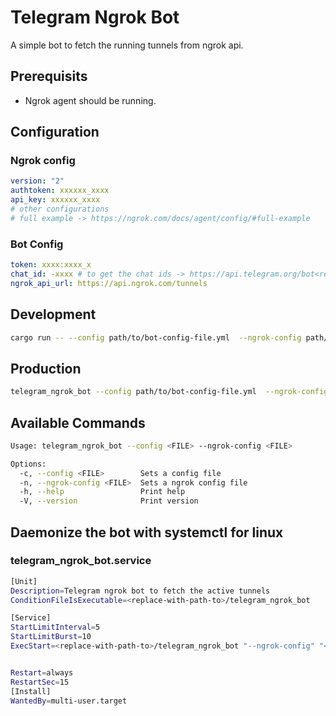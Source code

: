 # Telegram Ngrok Bot

A simple bot to fetch the running tunnels from ngrok api.

## Prerequisits

- Ngrok agent should be running.
  
## Configuration

### Ngrok config

```yaml
version: "2"
authtoken: xxxxxx_xxxx
api_key: xxxxxx_xxxx
# other configurations
# full example -> https://ngrok.com/docs/agent/config/#full-example
```

### Bot Config
```yaml
token: xxxx:xxxx_x
chat_id: -xxxx # to get the chat ids -> https://api.telegram.org/bot<replace-with-bot-id>/getUpdates
ngrok_api_url: https://api.ngrok.com/tunnels
```


## Development
```sh
cargo run -- --config path/to/bot-config-file.yml  --ngrok-config path/to/ngrok-config.yml
```

## Production
```sh
telegram_ngrok_bot --config path/to/bot-config-file.yml  --ngrok-config path/to/ngrok-config.yml
```

## Available Commands

```sh
Usage: telegram_ngrok_bot --config <FILE> --ngrok-config <FILE>

Options:
  -c, --config <FILE>        Sets a config file
  -n, --ngrok-config <FILE>  Sets a ngrok config file
  -h, --help                 Print help
  -V, --version              Print version
```

## Daemonize the bot with systemctl for linux 
### telegram_ngrok_bot.service

```sh
[Unit]
Description=Telegram ngrok bot to fetch the active tunnels
ConditionFileIsExecutable=<replace-with-path-to>/telegram_ngrok_bot

[Service]
StartLimitInterval=5
StartLimitBurst=10
ExecStart=<replace-with-path-to>/telegram_ngrok_bot "--ngrok-config" "<replace-with-path-to>/ngrok.yml" "--config" "<replace-with-path-to>/telegram_ngrok_bot/bot.yml"


Restart=always
RestartSec=15
[Install]
WantedBy=multi-user.target
```
